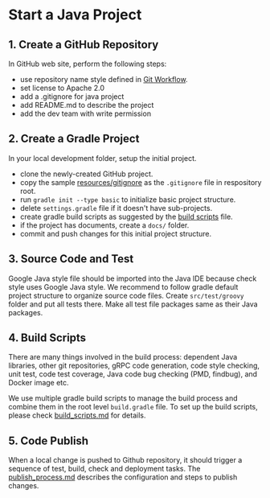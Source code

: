 # Start a Java Project

## 1. Create a GitHub Repository
In GitHub web site, perform the following steps:
* use repository name style defined in [Git Workflow](../git_workflow.md).
* set license to Apache 2.0
* add a .gitignore for java project
* add README.md to describe the project
* add the dev team with write permission

## 2. Create a Gradle Project
In your local development folder, setup the initial project. 
* clone the newly-created GitHub project.
* copy the sample [resources/gitignore](resources/gitignore) as the `.gitignore` file in respository root.
* run `gradle init --type basic` to initialize basic project structure.
* delete `settings.gradle` file if it doesn't have sub-projects. 
* create gradle build scripts as suggested by the [build scripts](./build_scripts.md) file. 
* if the project has documents, create a `docs/` folder.
* commit and push changes for this initial project structure.

## 3. Source Code and Test 
Google Java style file should be imported into the Java IDE because check style uses Google Java style. 
We recommend to follow gradle default project structure to organize source code files. 
Create `src/test/groovy` folder and put all tests there. Make all test file packages same as their Java packages.

## 4. Build Scripts
There are many things involved in the build process: dependent Java libraries, other git repositories, gRPC code generation, code style checking, unit test, code test coverage, Java code bug checking (PMD, findbug),  and Docker image etc. 

We use multiple gradle build scripts to manage the build process and combine them in the root level `build.gradle` file. To set up the build scripts, please check [build_scripts.md](build_scripts.md) for details.

## 5. Code Publish
When a local change is pushed to Github repository,  it should trigger a sequence of test, build, check and deployment tasks. The [publish_process.md](publish_process.md) describes the configuration and steps to publish changes.  

